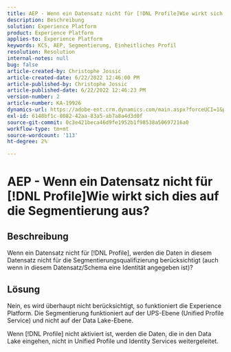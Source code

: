 ```yaml
---
title: AEP - Wenn ein Datensatz nicht für [!DNL Profile]Wie wirkt sich dies auf die Segmentierung aus?
description: Beschreibung
solution: Experience Platform
product: Experience Platform
applies-to: Experience Platform
keywords: KCS, AEP, Segmentierung, Einheitliches Profil
resolution: Resolution
internal-notes: null
bug: false
article-created-by: Christophe Jossic
article-created-date: 6/22/2022 12:46:00 PM
article-published-by: Christophe Jossic
article-published-date: 6/22/2022 12:46:23 PM
version-number: 2
article-number: KA-19926
dynamics-url: https://adobe-ent.crm.dynamics.com/main.aspx?forceUCI=1&pagetype=entityrecord&etn=knowledgearticle&id=203a4843-29f2-ec11-bb3d-6045bd0158c7
exl-id: 6148bf1c-8082-42aa-83a5-ab7a8a4d3d0f
source-git-commit: 0c3e421beca46d9fe1952b1f98538a50697216a0
workflow-type: tm+mt
source-wordcount: '113'
ht-degree: 2%

---
```


# AEP - Wenn ein Datensatz nicht für [!DNL Profile]Wie wirkt sich dies auf die Segmentierung aus?

## Beschreibung

Wenn ein Datensatz nicht für [!DNL Profile], werden die Daten in diesem Datensatz nicht für die Segmentierungsqualifizierung berücksichtigt (auch wenn in diesem Datensatz/Schema eine Identität angegeben ist)?

## Lösung

Nein, es wird überhaupt nicht berücksichtigt, so funktioniert die Experience Platform. Die Segmentierung funktioniert auf der UPS-Ebene (Unified Profile Service) und nicht auf der Data Lake-Ebene.

Wenn [!DNL Profile] nicht aktiviert ist, werden die Daten, die in den Data Lake eingehen, nicht in Unified Profile und Identity Services weitergeleitet.
